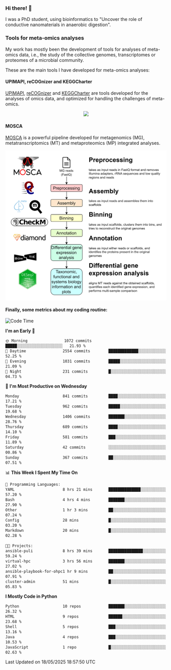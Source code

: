 ### Hi there! 👋

I was a PhD student, using bioinformatics to "Uncover the role of conductive nanomaterials in anaerobic digestion".

### Tools for meta-omics analyses

My work has mostly been the development of tools for analyses of meta-omics data, i.e., the study of the collective genomes, transcriptomes or proteomes of a microbial community.

These are the main tools I have developed for meta-omics analyses:

#### UPIMAPI, reCOGnizer and KEGGCharter

[UPIMAPI](https://github.com/iquasere/UPIMAPI), [reCOGnizer](https://github.com/iquasere/reCOGnizer) and [KEGGCharter](https://github.com/iquasere/KEGGCharter) are tools developed for the analyses of omics data, and optimized for handling the challenges of meta-omics.

<p align="center">
    <img src="assets/annotation_paper.png">
</p>

#### MOSCA

[MOSCA](https://github.com/iquasere/MOSCA) is a powerful pipeline developed for metagenomics (MG), metatranscriptomics (MT) and metaproteomics (MP) integrated analyses.

<p align="center">
    <img src="assets/mosca_workflow.png" align="center" width="700">
</p>


#### Finally, some metrics about my coding routine:

<!--START_SECTION:waka-->
![Code Time](http://img.shields.io/badge/Code%20Time-939%20hrs%2012%20mins-blue)

**I'm an Early 🐤** 

```text
🌞 Morning                1072 commits        █████░░░░░░░░░░░░░░░░░░░░   21.93 % 
🌆 Daytime                2554 commits        █████████████░░░░░░░░░░░░   52.25 % 
🌃 Evening                1031 commits        █████░░░░░░░░░░░░░░░░░░░░   21.09 % 
🌙 Night                  231 commits         █░░░░░░░░░░░░░░░░░░░░░░░░   04.73 % 
```
📅 **I'm Most Productive on Wednesday** 

```text
Monday                   841 commits         ████░░░░░░░░░░░░░░░░░░░░░   17.21 % 
Tuesday                  962 commits         █████░░░░░░░░░░░░░░░░░░░░   19.68 % 
Wednesday                1406 commits        ███████░░░░░░░░░░░░░░░░░░   28.76 % 
Thursday                 689 commits         ████░░░░░░░░░░░░░░░░░░░░░   14.10 % 
Friday                   581 commits         ███░░░░░░░░░░░░░░░░░░░░░░   11.89 % 
Saturday                 42 commits          ░░░░░░░░░░░░░░░░░░░░░░░░░   00.86 % 
Sunday                   367 commits         ██░░░░░░░░░░░░░░░░░░░░░░░   07.51 % 
```


📊 **This Week I Spent My Time On** 

```text
💬 Programming Languages: 
YAML                     8 hrs 21 mins       ██████████████░░░░░░░░░░░   57.20 % 
Bash                     4 hrs 4 mins        ███████░░░░░░░░░░░░░░░░░░   27.90 % 
Other                    1 hr 3 mins         ██░░░░░░░░░░░░░░░░░░░░░░░   07.24 % 
Config                   28 mins             █░░░░░░░░░░░░░░░░░░░░░░░░   03.20 % 
Markdown                 20 mins             █░░░░░░░░░░░░░░░░░░░░░░░░   02.28 % 

🐱‍💻 Projects: 
ansible-puli             8 hrs 39 mins       ███████████████░░░░░░░░░░   59.24 % 
virtual-hpc              3 hrs 56 mins       ███████░░░░░░░░░░░░░░░░░░   27.02 % 
ansible-playbook-for-ohpc1 hr 9 mins         ██░░░░░░░░░░░░░░░░░░░░░░░   07.91 % 
cluster-admin            51 mins             █░░░░░░░░░░░░░░░░░░░░░░░░   05.83 % 
```

**I Mostly Code in Python** 

```text
Python                   10 repos            ███████░░░░░░░░░░░░░░░░░░   26.32 % 
HTML                     9 repos             ██████░░░░░░░░░░░░░░░░░░░   23.68 % 
Shell                    5 repos             ███░░░░░░░░░░░░░░░░░░░░░░   13.16 % 
Java                     4 repos             ███░░░░░░░░░░░░░░░░░░░░░░   10.53 % 
JavaScript               1 repo              █░░░░░░░░░░░░░░░░░░░░░░░░   02.63 % 
```




 Last Updated on 18/05/2025 18:57:50 UTC
<!--END_SECTION:waka-->

